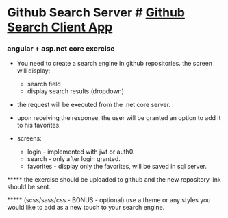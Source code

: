 # Github Search Server #  [Github Search Client App](https://github.com/AviNessimian/github-search-client-app "Client Side")

### angular + asp.net core exercise ###

* You need to create a search engine in github repositories.
the screen will display:
  - search field
  - display search results (dropdown)

* the request will be executed from the .net core server.

* upon receiving the response, the user will be granted an option to add it to his favorites.

* screens:
  - login - implemented with jwt or auth0.
  - search - only after login granted.
  - favorites - display only the favorites, will be saved in sql server.


***** the exercise should be uploaded to github and the new repository link should be sent.

***** (scss/sass/css - BONUS - optional) use a theme or any styles you would like to add as a new touch to your search engine.

